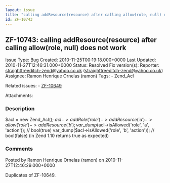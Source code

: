 ```yaml
---
layout: issue
title: "calling addResource(resource) after calling allow(role, null) does not work"
id: ZF-10743
---
```


ZF-10743: calling addResource(resource) after calling allow(role, null) does not work
-------------------------------------------------------------------------------------

 Issue Type: Bug Created: 2010-11-25T00:19:18.000+0000 Last Updated: 2010-11-27T12:46:31.000+0000 Status: Resolved Fix version(s): 
 Reporter:  straighttreeditch-zend@yahoo.co.uk (straighttreeditch-zend@yahoo.co.uk)  Assignee:  Ramon Henrique Ornelas (ramon)  Tags: - Zend\_Acl
 
 Related issues: - [ZF-10649](/issues/browse/ZF-10649)
 
 Attachments: 
### Description

$acl = new Zend\_Acl(); $acl ->addRole('role') ->addResource('a') ->allow('role') ->addResource('b') ;  
 var\_dump($acl->isAllowed('role', 'a', 'action')); // bool(true) var\_dump($acl->isAllowed('role', 'b', 'action')); // bool(false) (in Zend 1.10 returns true as expected)

 

 

### Comments

Posted by Ramon Henrique Ornelas (ramon) on 2010-11-27T12:46:29.000+0000

Duplicates of ZF-10649.

 

 